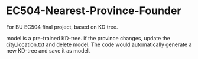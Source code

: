 # EC504-Nearest-Province-Founder
For BU EC504 final project, based on KD tree.

model is a pre-trained KD-tree. if the province changes, update the city_location.txt and delete model. The code would automatically generate a new KD-tree and save it as model.
